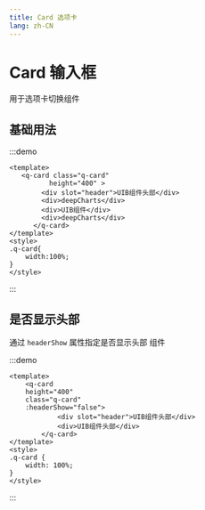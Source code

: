 ```yaml
---
title: Card 选项卡
lang: zh-CN
---
```


<script lang="ts" setup>
import { onMounted } from "vue";
onMounted(()=>{import ("@zzjz/v-component/dist2/assets/q-card.js");})

</script>


# Card 输入框

用于选项卡切换组件

## 基础用法

:::demo

```vue
<template>
   <q-card class="q-card"  
          height="400" >
        <div slot="header">UIB组件头部</div>
        <div>deepCharts</div>
        <div>UIB组件</div>
        <div>deepCharts</div>
      </q-card>
</template>
<style>
.q-card{
    width:100%;
}
</style>
```

:::

## 是否显示头部

通过 `headerShow` 属性指定是否显示头部 组件

:::demo

```vue
<template>
    <q-card 
    height="400" 
    class="q-card" 
    :headerShow="false"> 
            <div slot="header">UIB组件头部</div>
            <div>UIB组件头部</div>
        </q-card>
</template>
<style>
.q-card {
	width: 100%;
}
</style>
```

:::


